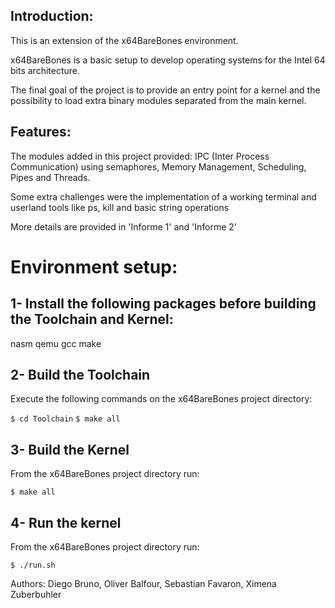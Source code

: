 
## Introduction:
This is an extension of the x64BareBones environment.

x64BareBones is a basic setup to develop operating systems for the Intel 64 bits architecture.

The final goal of the project is to provide an entry point for a kernel and the possibility to load extra binary modules separated from the main kernel.

## Features:
The modules added in this project provided:
  IPC (Inter Process Communication) using semaphores, Memory Management, Scheduling, Pipes and Threads.

Some extra challenges were the implementation of a working terminal and userland tools like ps, kill and basic string operations

More details are provided in 'Informe 1' and 'Informe 2'

# Environment setup:
## 1- Install the following packages before building the Toolchain and Kernel:

nasm qemu gcc make

## 2- Build the Toolchain

Execute the following commands on the x64BareBones project directory:

```$ cd Toolchain```
```$ make all```

## 3- Build the Kernel

From the x64BareBones project directory run:

```$ make all```

## 4- Run the kernel

From the x64BareBones project directory run:

```$ ./run.sh```


Authors: Diego Bruno, Oliver Balfour, Sebastian Favaron, Ximena Zuberbuhler
